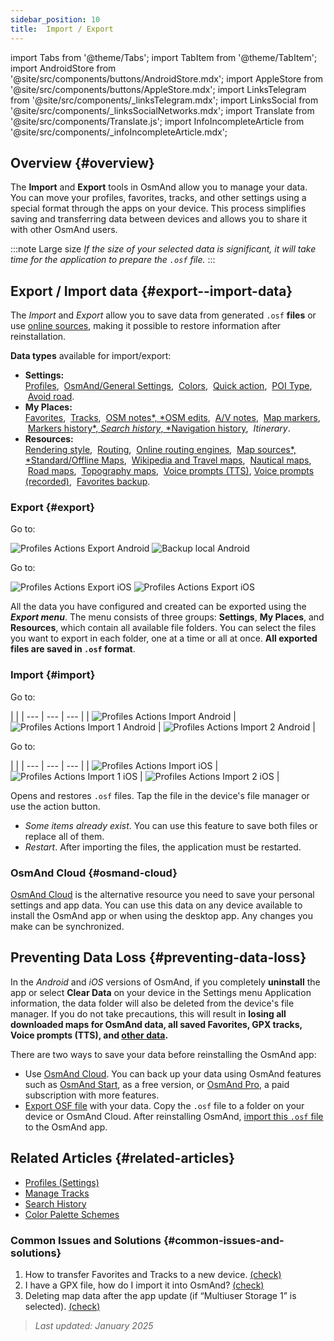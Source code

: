 ```yaml
---
sidebar_position: 10
title:  Import / Export
---
```

import Tabs from '@theme/Tabs';
import TabItem from '@theme/TabItem';
import AndroidStore from '@site/src/components/buttons/AndroidStore.mdx';
import AppleStore from '@site/src/components/buttons/AppleStore.mdx';
import LinksTelegram from '@site/src/components/_linksTelegram.mdx';
import LinksSocial from '@site/src/components/_linksSocialNetworks.mdx';
import Translate from '@site/src/components/Translate.js';
import InfoIncompleteArticle from '@site/src/components/_infoIncompleteArticle.mdx';


## Overview {#overview}

The **Import** and **Export** tools in OsmAnd allow you to manage your data. You can move your profiles, favorites, tracks, and other settings using a special format through the apps on your device. This process simplifies saving and transferring data between devices and allows you to share it with other OsmAnd users.

:::note Large size
*If the size of your selected data is significant, it will take time for the application to prepare the `.osf` file.*
:::


## Export / Import data {#export--import-data}

The *Import* and *Export* allow you to save data from generated `.osf` **files** or use [online sources](../map/raster-maps.md), making it possible to restore information after reinstallation.

**Data types** available for import/export:

- **Settings:**  
        [Profiles](../personal/profiles.md#actions), &nbsp;[OsmAnd/General Settings](../personal/global-settings.md), &nbsp;[Colors](../personal/color-palette-schemes.md), &nbsp;[Quick action](../widgets/quick-action.md), &nbsp;[POI Type](../map/point-layers-on-map.md#poi-types), &nbsp;[Avoid road](../map/map-context-menu.md#avoid-road).
- **My Places:**  
        [Favorites](../personal/favorites.md#export--import), &nbsp;[Tracks](../personal/tracks/manage-tracks.md#import--export-track), &nbsp;[OSM notes*, *OSM edits](../plugins/osm-editing.md#create--modify-poi), &nbsp;[A/V notes](../plugins/audio-video-notes.md), &nbsp;[Map markers](../personal/markers.md), &nbsp;[Markers history*, *Search history*, *Navigation history](../personal/global-settings.md#history), &nbsp;*Itinerary*.
- **Resources:**  
        [Rendering style](../map/vector-maps.md#custom-map-style), &nbsp;[Routing](../navigation/routing/osmand-routing.md), &nbsp;[Online routing engines](../navigation/routing/online-routing.md), &nbsp;[Map sources*, *Standard/Offline Maps](../map/raster-maps.md), &nbsp;[Wikipedia and Travel maps](../plan-route/travel-guides.md), &nbsp;[Nautical maps](../plugins/nautical-charts.md), &nbsp;[Road maps](../map/vector-maps.md#road-style), &nbsp;[Topography maps](../plugins/topography.md), &nbsp;[Voice prompts (TTS)](../navigation/guidance/voice-navigation.md#tts-text-to-speech), [Voice prompts (recorded)](../navigation/guidance/voice-navigation.md#recorded-voice-prompts), &nbsp;[Favorites backup](../personal/favorites.md#automatic-favorites-backup).


### Export {#export}

<Tabs groupId="operating-systems" queryString="operating-systems">

<TabItem value="android" label="Android">

Go to: *<Translate android="true" ids="shared_string_menu,shared_string_settings,import_export,export_to_file"/>*  

![Profiles Actions Export Android](@site/static/img/personal/profiles/profile_actions_export_1_andr.png) ![Backup local Android](@site/static/img/personal/profiles/profile_actions_export_2_andr.png)  

</TabItem>

<TabItem value="ios" label="iOS">

Go to: *<Translate ios="true" ids="shared_string_menu,shared_string_settings,local_backup,backup_into_file"/>*

![Profiles Actions Export iOS](@site/static/img/personal/profiles/profile_actions_export_1_ios.png)   ![Profiles Actions Export iOS](@site/static/img/personal/profiles/profile_actions_export_2_ios.png)

</TabItem>

</Tabs>

All the data you have configured and created can be exported using the ***Export menu***. The menu consists of three groups: **Settings**, **My Places**, and **Resources**, which contain all available file folders. You can select the files you want to export in each folder, one at a time or all at once. **All exported files are saved in `.osf` format**.  


### Import {#import}

<Tabs groupId="operating-systems" queryString="operating-systems">

<TabItem value="android" label="Android">

Go to: *<Translate android="true" ids="shared_string_menu,shared_string_settings,import_export,shared_string_import"/>*  

| |
| --- | --- | --- |
| ![Profiles Actions Import Android](@site/static/img/personal/profiles/profile_actions_import_android.png) | ![Profiles Actions Import 1 Android](@site/static/img/personal/profiles/profile_actions_import_1_android.png) | ![Profiles Actions Import 2 Android](@site/static/img/personal/profiles/profile_actions_import_2_android.png) |

</TabItem>

<TabItem value="ios" label="iOS">

Go to: *<Translate ios="true" ids="shared_string_menu,shared_string_settings,local_backup,restore_from_file"/>*  

| |
| --- | --- | --- |
| ![Profiles Actions Import iOS](@site/static/img/personal/profiles/profile_actions_import_ios.png) | ![Profiles Actions Import 1 iOS](@site/static/img/personal/profiles/profile_actions_import_1_ios.png) | ![Profiles Actions Import 2 iOS](@site/static/img/personal/profiles/profile_actions_import_2_ios.png) |

</TabItem>

</Tabs>

Opens and restores `.osf` files. Tap the file in the device's file manager or use the action button.

- *Some items already exist*. You can use this feature to save both files or replace all of them.
- *Restart*. After importing the files, the application must be restarted.


### OsmAnd Cloud {#osmand-cloud}

[OsmAnd Cloud](../personal/osmand-cloud.md) is the alternative resource you need to save your personal settings and app data. You can use this data on any device available to install the OsmAnd app or when using the desktop app. Any changes you make can be synchronized.


## Preventing Data Loss {#preventing-data-loss}

In the *Android* and *iOS* versions of OsmAnd, if you completely **uninstall** the app or select **Clear Data** on your device in the Settings menu Application information, the data folder will also be deleted from the device's file manager. If you do not take precautions, this will result in **losing all downloaded maps for OsmAnd data, all saved Favorites, GPX tracks, Voice prompts (TTS), and [other data](#export--import-data).**

There are two ways to save your data before reinstalling the OsmAnd app:

- Use [OsmAnd Cloud](#osmand-cloud). You can back up your data using OsmAnd features such as [OsmAnd Start](../personal/osmand-cloud.md#osmand-start), as a free version, or [OsmAnd Pro](../purchases/index.md), a paid subscription with more features.
- [Export OSF file](#export) with your data. Copy the `.osf` file to a folder on your device or OsmAnd Cloud. After reinstalling OsmAnd, [import this `.osf` file](#import) to the OsmAnd app.


## Related Articles {#related-articles}

- [Profiles (Settings)](./profiles.md)
- [Manage Tracks](../personal/tracks/manage-tracks.md#import--export-track)
- [Search History](../search/search-history.md#export-and-share)
- [Color Palette Schemes](../personal/color-palette-schemes.md)

### Common Issues and Solutions {#common-issues-and-solutions}

1. How to transfer Favorites and Tracks to a new device. [(check)](../troubleshooting/setup.md#how-to-transfer-favorites-and-tracks-to-a-new-device)
2. I have a GPX file, how do I import it into OsmAnd? [(check)](../troubleshooting/setup.md#i-have-a-gpx-file-how-do-i-import-it-into-osmand)
3. Deleting map data after the app update (if “Multiuser Storage 1” is selected). [(check)](../troubleshooting/maps-data#deleting-map-data-after-the-app-update-if-multiuser-storage-1-is-selected)

> *Last updated: January 2025*
